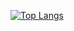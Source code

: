 [![Top Langs](https://github-readme-stats-mu-teal-84.vercel.app/api/top-langs/?username=sara-o-mt2&layout=compact&theme=github_dark&langs_count=20&&exclude_repo=test)](https://github.com/anuraghazra/github-readme-stats)
